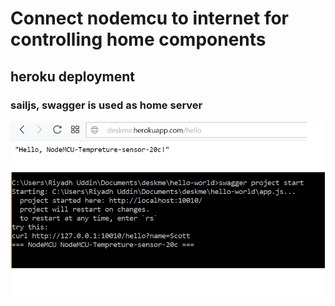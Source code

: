 # Connect nodemcu to internet for controlling home components
## heroku deployment
### sailjs, swagger is used as home server
![service running](https://github.com/riyadhbd/deskme/blob/master/assets/images/nodemcu.png)
